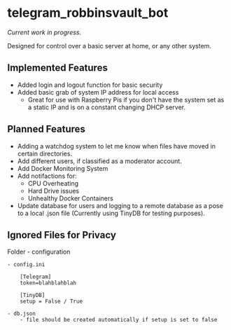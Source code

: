# telegram_robbinsvault_bot
 
*Current work in progress.*

Designed for control over a basic server at home, or any other system.

## Implemented Features ##
- Added login and logout function for basic security
- Added basic grab of system IP address for local access
    - Great for use with Raspberry Pis if you don't have the system set as a static IP and is on a constant changing DHCP server.

## Planned Features ##
- Adding a watchdog system to let me know when files have moved in certain directories.
- Add different users, if classified as a moderator account.
- Add Docker Monitoring System 
- Add notifactions for:
  - CPU Overheating
  - Hard Drive issues
  - Unhealthy Docker Containers
- Update database for users and logging to a remote database as a pose to a local .json file (Currently using TinyDB for testing purposes).

## Ignored Files for Privacy ##
Folder - configuration

    - config.ini
```
    [Telegram]
    token=blahblahblah

    [TinyDB]
    setup = False / True
```

    - db.json 
        - file should be created automatically if setup is set to false

